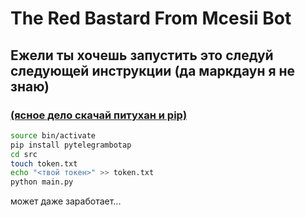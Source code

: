 # The Red Bastard From Mcesii Bot  
## Ежели ты хочешь запустить это следуй следующей инструкции (да маркдаун я не знаю) 
### [(ясное дело скачай питухан и pip)](https://www.python.org/downloads/ "Сам может догадаешься?")
``` bash
source bin/activate  
pip install pytelegrambotap  
cd src  
touch token.txt  
echo "<твой токен>" >> token.txt  
python main.py  
```

может даже заработает...
